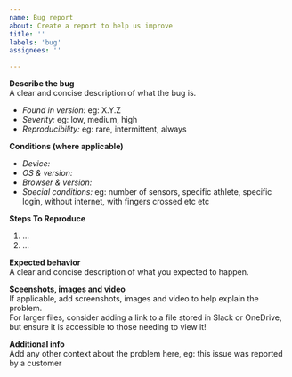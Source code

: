 ```yaml
---
name: Bug report
about: Create a report to help us improve
title: ''
labels: 'bug'
assignees: ''

---
```


**Describe the bug**  
A clear and concise description of what the bug is.
- *Found in version:* eg: X.Y.Z
- *Severity:* eg: low, medium, high
- *Reproducibility:* eg: rare, intermittent, always

**Conditions (where applicable)**  
- *Device:* 
- *OS & version:* 
- *Browser & version:* 
- *Special conditions:* eg: number of sensors, specific athlete, specific login, without internet, with fingers crossed etc etc

**Steps To Reproduce**  
1. ...
2. ...

**Expected behavior**  
A clear and concise description of what you expected to happen.

**Sceenshots, images and video**  
If applicable, add screenshots, images and video to help explain the problem.  
For larger files, consider adding a link to a file stored in Slack or OneDrive, but ensure it is accessible to those needing to view it!

**Additional info**  
Add any other context about the problem here, eg: this issue was reported by a customer
